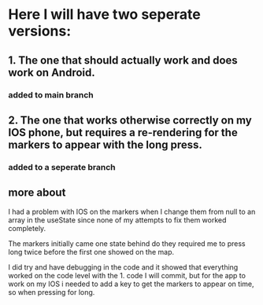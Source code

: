 # Here I will have two seperate versions:

## 1. The one that should actually work and does work on Android.
### added to main branch
## 2. The one that works otherwise correctly on my IOS phone, but requires a re-rendering for the markers to appear with the long press.
### added to a seperate branch

## more about
I had a problem with IOS on the markers when I change them from null to an array in the useState since none of my attempts to fix them worked completely. 

The markers initially came one state behind do they required me to press long twice before the first one showed on the map.

I did try and have debugging in the code and it showed that everything worked on the code level with the 1. code I will commit, but for the app to work on my IOS i needed to add a key to get the markers to appear on time, so when pressing for long.
